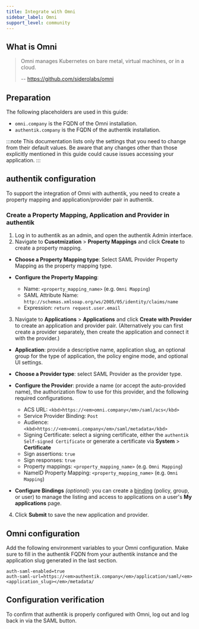 ```yaml
---
title: Integrate with Omni
sidebar_label: Omni
support_level: community
---
```


## What is Omni

> Omni manages Kubernetes on bare metal, virtual machines, or in a cloud.
>
> -- https://github.com/siderolabs/omni

## Preparation

The following placeholders are used in this guide:

- `omni.company` is the FQDN of the Omni installation.
- `authentik.company` is the FQDN of the authentik installation.

:::note
This documentation lists only the settings that you need to change from their default values. Be aware that any changes other than those explicitly mentioned in this guide could cause issues accessing your application.
:::

## authentik configuration

To support the integration of Omni with authentik, you need to create a property mapping and application/provider pair in authentik.

### Create a Property Mapping, Application and Provider in authentik

1. Log in to authentik as an admin, and open the authentik Admin interface.
2. Navigate to **Cusotmization** > **Property Mappings** and click **Create** to create a property mapping.

- **Choose a Property Mapping type**: Select SAML Provider Property Mapping as the property mapping type.

- **Configure the Property Mapping**:
    - Name: `<property_mapping_name>` (e.g. `Omni Mapping`)
    - SAML Attribute Name: `http://schemas.xmlsoap.org/ws/2005/05/identity/claims/name`
    - Expression: `return request.user.email`

3. Navigate to **Applications** > **Applications** and click **Create with Provider** to create an application and provider pair. (Alternatively you can first create a provider separately, then create the application and connect it with the provider.)

- **Application**: provide a descriptive name, application slug, an optional group for the type of application, the policy engine mode, and optional UI settings.

- **Choose a Provider type**: select SAML Provider as the provider type.

- **Configure the Provider**: provide a name (or accept the auto-provided name), the authorization flow to use for this provider, and the following required configurations.

    - ACS URL: `<kbd>https://<em>omni.company</em>/saml/acs</kbd>`
    - Service Provider Binding: `Post`
    - Audience: `<kbd>https://<em>omni.company</em>/saml/metadata</kbd>`
    - Signing Certificate: select a signing certificate, either the `authentik Self-signed Certificate` or generate a certificate via **System** > **Certificate**
    - Sign assertions: `true`
    - Sign responses: `true`
    - Property mappings: `<property_mapping_name>` (e.g. `Omni Mapping`)
    - NameID Property Mapping: `<property_mapping_name>` (e.g. `Omni Mapping`)

- **Configure Bindings** _(optional)_: you can create a [binding](/docs/add-secure-apps/flows-stages/bindings/) (policy, group, or user) to manage the listing and access to applications on a user's **My applications** page.

4. Click **Submit** to save the new application and provider.

## Omni configuration

Add the following environment variables to your Omni configuration. Make sure to fill in the authentik FQDN from your authentik instance and the application slug generated in the last section.

```shell
auth-saml-enabled=true
auth-saml-url=https://<em>authentik.company</em>/application/saml/<em><application_slug></em>/metadata/
```

## Configuration verification

To confirm that authentik is properly configured with Omni, log out and log back in via the SAML button.
